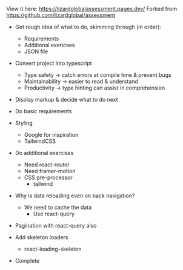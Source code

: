 View it here: https://lizardglobalassessment.pages.dev/
Forked from https://github.com/lizardglobal/assessment

- Get rough idea of what to do, skimming through (in order):
  - Requirements
  - Additional exericses
  - JSON file

- Convert project into typescript
  - Type safety -> catch errors at compile time & prevent bugs
  - Maintainability -> easier to read & understand
  - Productivity -> type hinting can assist in comprehension

- Display markup & decide what to do next

- Do basic requirements

- Styling
  - Google for inspiration
  - TailwindCSS

- Do additional exercises
  - Need react-router
  - Need framer-motion
  - CSS pre-processor 
    - tailwind

- Why is data reloading even on back navigation?
  - We need to cache the data
    - Use react-query

- Pagination with react-query also

- Add skeleton loaders
  - react-loading-skeleton

- Complete
